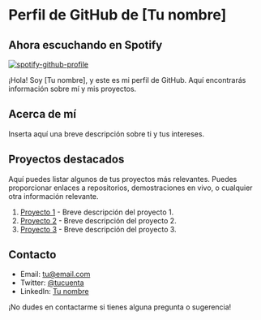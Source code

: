 # Perfil de GitHub de [Tu nombre]

## Ahora escuchando en Spotify

[![spotify-github-profile](https://spotify-github-profile.vercel.app/api/view?uid=xuh9ejyfrm0dq54giczg4s7rj&cover_image=true&theme=default&show_offline=true&background_color=121212&interchange=true&bar_color=53b14f&bar_color_cover=true)](https://spotify-github-profile.vercel.app/api/view?uid=xuh9ejyfrm0dq54giczg4s7rj&redirect=true)

¡Hola! Soy [Tu nombre], y este es mi perfil de GitHub. Aquí encontrarás información sobre mí y mis proyectos.

## Acerca de mí

Inserta aquí una breve descripción sobre ti y tus intereses.

## Proyectos destacados

Aquí puedes listar algunos de tus proyectos más relevantes. Puedes proporcionar enlaces a repositorios, demostraciones en vivo, o cualquier otra información relevante.

1. [Proyecto 1](https://github.com/tu-usuario/proyecto-1) - Breve descripción del proyecto 1.
2. [Proyecto 2](https://github.com/tu-usuario/proyecto-2) - Breve descripción del proyecto 2.
3. [Proyecto 3](https://github.com/tu-usuario/proyecto-3) - Breve descripción del proyecto 3.

## Contacto

- Email: tu@email.com
- Twitter: [@tucuenta](https://twitter.com/tucuenta)
- LinkedIn: [Tu nombre](https://www.linkedin.com/in/tu-nombre/)

¡No dudes en contactarme si tienes alguna pregunta o sugerencia!


